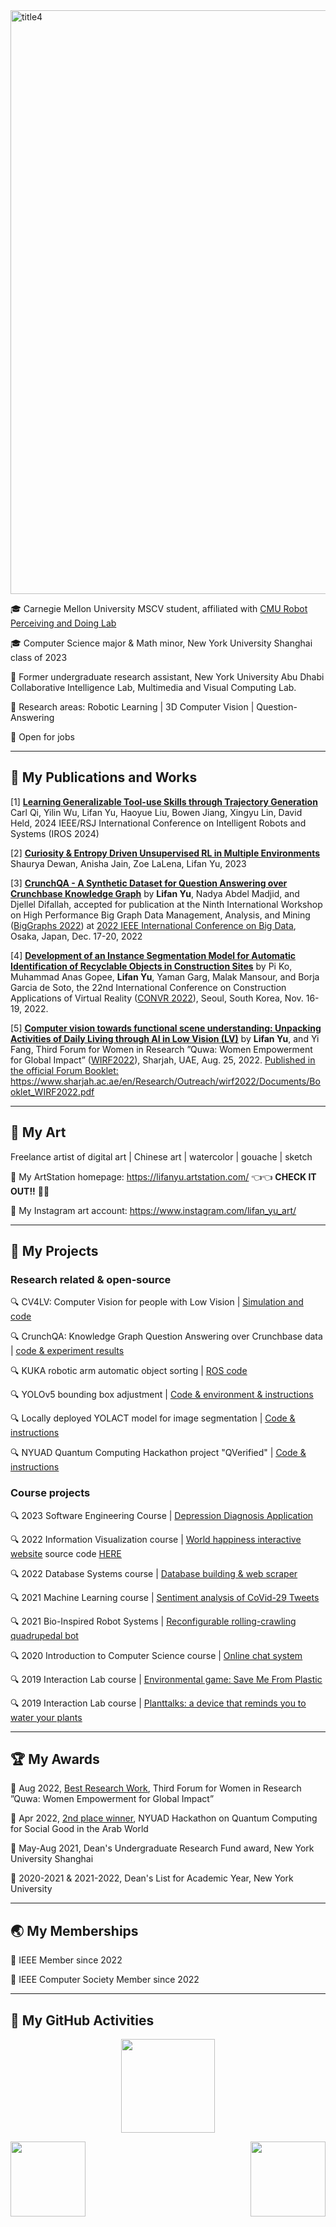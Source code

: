 <img width="934" alt="title4" src="https://user-images.githubusercontent.com/74582280/205233915-afa61aca-0239-4886-8fd7-aa2fff3a953e.png">


🎓 Carnegie Mellon University MSCV student, affiliated with [CMU Robot Perceiving and Doing Lab](https://r-pad.github.io/)

🎓 Computer Science major & Math minor, New York University Shanghai class of 2023

💼 Former undergraduate research assistant, New York University Abu Dhabi Collaborative Intelligence Lab, Multimedia and Visual Computing Lab.

🌱 Research areas: Robotic Learning | 3D Computer Vision | Question-Answering


🔭 Open for jobs

---

## 📖 My Publications and Works

[1] **[Learning Generalizable Tool-use Skills through Trajectory
Generation](https://sites.google.com/view/toolgen)** Carl Qi, Yilin Wu, Lifan Yu, Haoyue Liu, Bowen Jiang, Xingyu Lin, David Held, 2024 IEEE/RSJ International Conference on Intelligent Robots and Systems (IROS 2024)

[2] **[Curiosity & Entropy Driven Unsupervised RL in Multiple Environments](https://arxiv.org/abs/2401.04198)** Shaurya Dewan, Anisha Jain, Zoe LaLena, Lifan Yu, 2023

[3] **[<ins>CrunchQA - A Synthetic Dataset for Question Answering over
Crunchbase Knowledge Graph</ubs>](https://ieeexplore.ieee.org/abstract/document/10021012)** by **Lifan Yu**, Nadya Abdel Madjid, and Djellel Difallah, accepted for publication at the Ninth International Workshop on High Performance Big
Graph Data Management, Analysis, and Mining ([BigGraphs 2022](https://biggraphs.org/)) at [2022 IEEE International Conference on Big Data](http://bigdataieee.org/BigData2022/),
Osaka, Japan, Dec. 17-20, 2022

[4] **[<ins>Development of
an Instance Segmentation Model for Automatic Identification of Recyclable Objects in Construction Sites</ins>](https://www.researchgate.net/publication/365700731_Development_of_an_Instance_Segmentation_Model_for_the_Automatic_Identification_of_Recyclable_Objects_in_Construction_Sites)** by Pi Ko, Muhammad Anas Gopee, **Lifan Yu**, Yaman Garg, Malak Mansour, and Borja Garcia de Soto, the 22nd
International Conference on Construction Applications of Virtual Reality ([CONVR 2022](http://convr2022.com/)), Seoul, South Korea, Nov.
16-19, 2022.

[5] **[<ins>Computer vision towards functional scene understanding: Unpacking Activities of Daily Living
through AI in Low Vision (LV)</ins>](https://github.com/SilvesterYu/CV4LV/blob/main/wirf2022_paper_1338_CV4LV.pdf)** by **Lifan Yu**, and Yi Fang, Third Forum for Women in Research ”Quwa: Women Empowerment for Global
Impact” ([WIRF2022](https://www.sharjah.ac.ae/en/Research/Outreach/wirf2022/Pages/wn.aspx)), Sharjah, UAE, Aug. 25, 2022. [<ins>Published in the official Forum Booklet: https://www.sharjah.ac.ae/en/Research/Outreach/wirf2022/Documents/Booklet_WIRF2022.pdf</ins>](https://www.sharjah.ac.ae/en/Research/Outreach/wirf2022/Documents/Booklet_WIRF2022.pdf)

---

## 🎨 My Art

Freelance artist of digital art | Chinese art | watercolor | gouache | sketch

🔖 My ArtStation homepage: [<ins>https://lifanyu.artstation.com/</ins>](https://lifanyu.artstation.com/) 👈👈 **CHECK IT OUT!!** 🌟🌟

🔖 My Instagram art account: [<ins>https://www.instagram.com/lifan_yu_art/</ins>](https://www.instagram.com/lifan_yu_art/)

---

## 🔧 My Projects
### Research related & open-source

🔍 CV4LV: Computer Vision for people with Low Vision | [<ins>Simulation and code</ins>](https://github.com/SilvesterYu/CV4LV)

🔍 CrunchQA: Knowledge Graph Question Answering over Crunchbase data | [<ins>code & experiment results</ins>](https://github.com/colab-nyuad/CrunchQA)

🔍 KUKA robotic arm automatic object sorting | [<ins>ROS code</ins>](https://github.com/SilvesterYu/KUKA-Project)

🔍 YOLOv5 bounding box adjustment | [<ins>Code & environment & instructions</ins>](https://github.com/SilvesterYu/YOLO_Silvey_Task)

🔍 Locally deployed YOLACT model for image segmentation | [<ins>Code & instructions</ins>](https://github.com/SilvesterYu/YOLACT-deployed)

🔍 NYUAD Quantum Computing Hackathon project "QVerified" | [<ins>Code & instructions</ins>](https://github.com/SilvesterYu/NYUAD-2022/tree/main/team18)


### Course projects

🔍 2023 Software Engineering Course | [Depression Diagnosis Application](https://github.com/SilvesterYu/SoftwareEngineeringCourse-DepressionDiagnosis.git)

🔍 2022 Information Visualization course | [<ins>World happiness interactive website</ins>](https://hogwild.github.io/infovis2022spring/team7/index.html) source code [<ins>HERE</ins>](https://github.com/SilvesterYu/DATS-SHU235-Information-Visualization-Final-Project)

🔍 2022 Database Systems course | [<ins>Database building & web scraper</ins>](https://github.com/SilvesterYu/CS-UH2214-Database-Systems-PS1)

🔍 2021 Machine Learning course | [<ins>Sentiment analysis of CoVid-29 Tweets</ins>](https://github.com/SilvesterYu/MachineLearningFinalProject_SentimentTweetCoVid)

🔍 2021 Bio-Inspired Robot Systems | [<ins>Reconfigurable rolling-crawling quadrupedal bot</ins>](https://github.com/SilvesterYu/BioInspiredRobotSys/blob/main/final%20report.pdf)

🔍 2020 Introduction to Computer Science course | [<ins>Online chat system</ins>](https://github.com/SilvesterYu/IntroToComputerScienceFinalProject)

🔍 2019 Interaction Lab course | [<ins>Environmental game: Save Me From Plastic</ins>](https://wp.nyu.edu/shanghai-ima-documentation/foundations/interaction-lab/ly1164/save-me-from-plastic-lifan-yu-inmi-lee/)

🔍 2019 Interaction Lab course | [<ins>Planttalks: a device that reminds you to water your plants</ins>](https://wp.nyu.edu/shanghai-ima-documentation/foundations/interaction-lab/ly1164/midterm-project-plantalks-lifan-yu-inmi-lee/)

---

## 🏆 My Awards

📯 Aug 2022, [<ins>Best Research Work</ins>](https://www.sharjah.ac.ae/en/Research/Outreach/wirf2022/Pages/wn.aspx), Third Forum for Women in Research ”Quwa: Women Empowerment for Global
Impact”

📯 Apr 2022, [<ins>2nd place winner</ins>](https://sites.nyuad.nyu.edu/hackathon/index.php/the-nyuad-hackathon-for-social-good-in-the-arab-world-2022/), NYUAD Hackathon on Quantum Computing for Social Good in the Arab World

📯 May-Aug 2021, Dean's Undergraduate Research Fund award, New York University Shanghai

📯 2020-2021 & 2021-2022, Dean's List for Academic Year, New York University

---

## 🌏 My Memberships

🎇 IEEE Member since 2022

🎇 IEEE Computer Society Member since 2022

---

## 🎯 My GitHub Activities
 
<p align="center">
<img height="150" src="https://github-readme-streak-stats.herokuapp.com?user=SilvesterYu&theme=vue-dark&hide_border=true)](https://git.io/streak-stats" />
 </p>

<img align="left" height="120" src="https://github-readme-stats.vercel.app/api?username=SilvesterYu&hide_border=true&&theme=vue-dark">
<img align="right" height="120" src="https://github-readme-stats.vercel.app/api/top-langs/?username=SilvesterYu&layout=compact&hide_border=true&langs_count=8&theme=vue-dark" />



